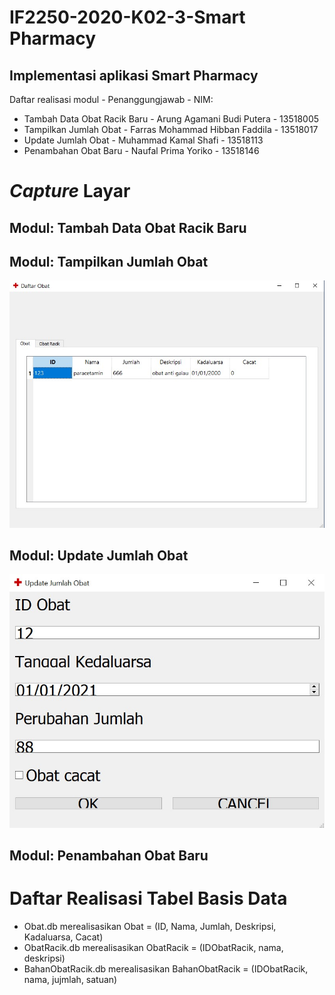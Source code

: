 # IF2250-2020-K02-3-Smart Pharmacy
## Implementasi aplikasi Smart Pharmacy

<p>Daftar realisasi modul - Penanggungjawab - NIM: </p>
<ul>
    <li>Tambah Data Obat Racik Baru - Arung Agamani Budi Putera - 13518005 </li>
    <li>Tampilkan Jumlah Obat - Farras Mohammad Hibban Faddila - 13518017 </li>
    <li>Update Jumlah Obat - Muhammad Kamal Shafi - 13518113 </li>
    <li>Penambahan Obat Baru - Naufal Prima Yoriko - 13518146 </li>
</ul>

# *Capture* Layar
## Modul: Tambah Data Obat Racik Baru

## Modul: Tampilkan Jumlah Obat
![](doc/ShowObatScreenCapture/mainwindow1.jpg)

## Modul: Update Jumlah Obat
![](doc/UpdateJumlahObatScreenCapt/mainwindow.jpg)

## Modul: Penambahan Obat Baru


# Daftar Realisasi Tabel Basis Data
<ul>
    <li>Obat.db merealisasikan 
    Obat = (ID, Nama, Jumlah, Deskripsi, Kadaluarsa, Cacat)</li>
    <li>ObatRacik.db merealisasikan
    ObatRacik = (IDObatRacik, nama, deskripsi)</li>
    <li>BahanObatRacik.db merealisasikan
    BahanObatRacik = (IDObatRacik, nama, jujmlah, satuan)</li>
</ul>

